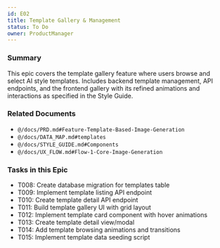 ```yaml
---
id: E02
title: Template Gallery & Management
status: To Do
owner: ProductManager
---
```


### Summary

This epic covers the template gallery feature where users browse and select AI style templates. Includes backend template management, API endpoints, and the frontend gallery with its refined animations and interactions as specified in the Style Guide.

### Related Documents

- `@/docs/PRD.md#Feature-Template-Based-Image-Generation`
- `@/docs/DATA_MAP.md#templates`
- `@/docs/STYLE_GUIDE.md#Components`
- `@/docs/UX_FLOW.md#Flow-1-Core-Image-Generation`

### Tasks in this Epic

- T008: Create database migration for templates table
- T009: Implement template listing API endpoint
- T010: Create template detail API endpoint
- T011: Build template gallery UI with grid layout
- T012: Implement template card component with hover animations
- T013: Create template detail view/modal
- T014: Add template browsing animations and transitions
- T015: Implement template data seeding script 